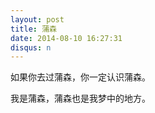 ```yaml
---
layout: post
title: 蒲森
date: 2014-08-10 16:27:31
disqus: n
---
```


如果你去过蒲森，你一定认识蒲森。

我是蒲森，蒲森也是我梦中的地方。
